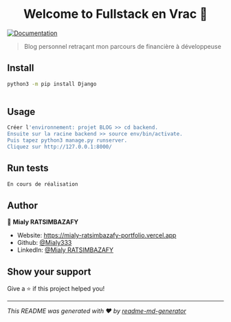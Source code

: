 <h1 align="center">Welcome to Fullstack en Vrac 👋</h1>
<p>
  <a href="https://github.com/Mialy333/Fullstack-en-vrac" target="_blank">
    <img alt="Documentation" src="https://img.shields.io/badge/documentation-yes-brightgreen.svg" />
  </a>
</p>

> Blog personnel retraçant mon parcours de financière à développeuse

## Install

```sh
python3 -m pip install Django
 
```

## Usage

```sh
Créer l'environnement: projet BLOG >> cd backend.
Ensuite sur la racine backend >> source env/bin/activate. 
Puis tapez python3 manage.py runserver.
Cliquez sur http://127.0.0.1:8000/
```

## Run tests

```sh
En cours de réalisation
```

## Author

👤 **Mialy RATSIMBAZAFY**

* Website: https://mialy-ratsimbazafy-portfolio.vercel.app
* Github: [@Mialy333](https://github.com/Mialy333)
* LinkedIn: [@Mialy RATSIMBAZAFY](https://www.linkedin.com/in/mialyratsimbazafy75/)

## Show your support

Give a ⭐️ if this project helped you!

***
_This README was generated with ❤️ by [readme-md-generator](https://github.com/kefranabg/readme-md-generator)_
